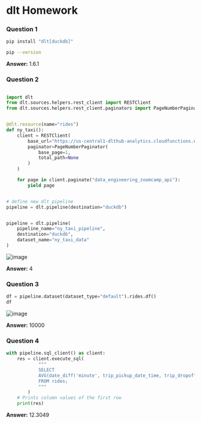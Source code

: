 # dlt Homework

### Question 1

```bash
pip install "dlt[duckdb]"

pip --version
```

**Answer:** 1.6.1


### Question 2

```python

import dlt
from dlt.sources.helpers.rest_client import RESTClient
from dlt.sources.helpers.rest_client.paginators import PageNumberPaginator


@dlt.resource(name="rides") 
def ny_taxi():
    client = RESTClient(
        base_url="https://us-central1-dlthub-analytics.cloudfunctions.net",
        paginator=PageNumberPaginator(
            base_page=1,
            total_path=None
        )
    )

    for page in client.paginate("data_engineering_zoomcamp_api"):
        yield page 


# define new dlt pipeline
pipeline = dlt.pipeline(destination="duckdb")


pipeline = dlt.pipeline(
    pipeline_name="ny_taxi_pipeline",
    destination="duckdb",
    dataset_name="ny_taxi_data"
)


```

![image](https://github.com/user-attachments/assets/2c427d69-85d5-473e-9e55-bb8ed651f033)


**Answer:** 4


### Question 3

```python
df = pipeline.dataset(dataset_type="default").rides.df()
df
```

![image](https://github.com/user-attachments/assets/f2e79e05-bb67-4df3-ac22-d636d3d8e773)


**Answer:** 10000


### Question 4

```python
with pipeline.sql_client() as client:
    res = client.execute_sql(
            """
            SELECT
            AVG(date_diff('minute', trip_pickup_date_time, trip_dropoff_date_time))
            FROM rides;
            """
        )
    # Prints column values of the first row
    print(res)
```

**Answer:** 12.3049
